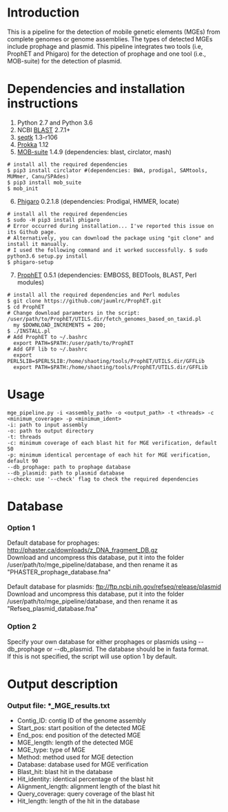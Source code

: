 # Introduction
This is a pipeline for the detection of mobile genetic elements (MGEs) from complete genomes or genome assemblies. The types of detected MGEs include prophage and plasmid. This pipeline integrates two tools (i.e, ProphET and Phigaro) for the detection of prophage and one tool (i.e., MOB-suite) for the detection of plasmid.

# Dependencies and installation instructions
1. Python 2.7 and Python 3.6
2. NCBI [BLAST](ftp://ftp.ncbi.nlm.nih.gov/blast/executables/blast+) 2.7.1+
3. [seqtk](https://github.com/lh3/seqtk) 1.3-r106
4. [Prokka](https://github.com/tseemann/prokka) 1.12
5. [MOB-suite](https://github.com/phac-nml/mob-suite) 1.4.9 (dependencies: blast, circlator, mash)
```
# install all the required dependencies
$ pip3 install circlator #(dependencies: BWA, prodigal, SAMtools, MUMmer, Canu/SPAdes)
$ pip3 install mob_suite
$ mob_init
```
6. [Phigaro](https://github.com/bobeobibo/phigaro) 0.2.1.8 (dependencies: Prodigal, HMMER, locate)
```
# install all the required dependencies
$ sudo -H pip3 install phigaro
# Error occurred during installation... I've reported this issue on its Github page.
# Alternatively, you can download the package using "git clone" and install it manually. 
# I used the following command and it worked successfully. $ sudo python3.6 setup.py install
$ phigaro-setup
```
7. [ProphET](https://github.com/facebook/prophet) 0.5.1 (dependencies: EMBOSS, BEDTools, BLAST, Perl modules)
```
# install all the required dependencies and Perl modules
$ git clone https://github.com/jaumlrc/ProphET.git
$ cd ProphET
# Change download parameters in the script: /user/path/to/ProphET/UTILS.dir/fetch_genomes_based_on_taxid.pl
  my $DOWNLOAD_INCREMENTS = 200;
$ ./INSTALL.pl
# Add ProphET to ~/.bashrc
  export PATH=$PATH:/user/path/to/ProphET
# Add GFF lib to ~/.bashrc
  export PERL5LIB=$PERL5LIB:/home/shaoting/tools/ProphET/UTILS.dir/GFFLib
  export PATH=$PATH:/home/shaoting/tools/ProphET/UTILS.dir/GFFLib
```
# Usage
```
mge_pipeline.py -i <assembly_path> -o <output_path> -t <threads> -c <minimum_coverage> -p <minimum_ident>
-i: path to input assembly
-o: path to output directory
-t: threads
-c: minimum coverage of each blast hit for MGE verification, default 50
-p: minimum identical percentage of each hit for MGE verification, default 90
--db_prophage: path to prophage database
--db_plasmid: path to plasmid database
--check: use '--check' flag to check the required dependencies
```

# Database
### Option 1
Default database for prophages: http://phaster.ca/downloads/z_DNA_fragment_DB.gz \
Download and uncompress this database, put it into the folder /user/path/to/mge_pipeline/database, and then rename it as "PHASTER_prophage_database.fna" \
\
Default database for plasmids: ftp://ftp.ncbi.nih.gov/refseq/release/plasmid \
Download and uncompress this database, put it into the folder /user/path/to/mge_pipeline/database, and then rename it as "Refseq_plasmid_database.fna"

### Option 2
Specify your own database for either prophages or plasmids using --db_prophage or --db_plasmid. The database should be in fasta format.\
If this is not specified, the script will use option 1 by default.

# Output description
### Output file: *_MGE_results.txt
* Contig_ID: contig ID of the genome assembly
* Start_pos: start position of the detected MGE
* End_pos: end position of the detected MGE
* MGE_length: length of the detected MGE
* MGE_type: type of MGE
* Method: method used for MGE detection
* Database: database used for MGE verification
* Blast_hit: blast hit in the database
* Hit_identity: identical percentage of the blast hit
* Alignment_length: alignment length of the blast hit
* Query_coverage: query coverage of the blast hit
* Hit_length: length of the hit in the database

